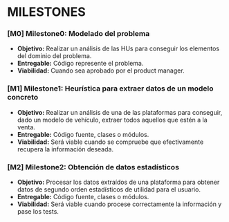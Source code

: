 # MILESTONES

### [__M0__] Milestone0: Modelado del problema

+ __Objetivo:__ Realizar un análisis de las HUs para conseguir los elementos del
dominio del problema.
+ __Entregable:__ Código represente el problema.
+ __Viabilidad:__ Cuando sea aprobado por el product manager.


### [__M1__] Milestone1: Heurística para extraer datos de un modelo concreto

+ __Objetivo:__ Realizar un análisis de una de las plataformas para conseguir,
dado un modelo de vehículo, extraer todos aquellos que estén a la venta.
+ __Entregable:__ Código fuente, clases o módulos.
+ __Viabilidad:__ Será viable cuando se compruebe que efectivamente recupera la
información deseada.


### [__M2__] Milestone2: Obtención de datos estadísticos

+ __Objetivo:__ Procesar los datos extraídos de una plataforma para obtener
datos de segundo orden estadísticos de utilidad para el usuario.
+ __Entregable:__ Código fuente, clases o módulos.
+ __Viabilidad:__ Será viable cuando procese correctamente la información y pase
los tests.
